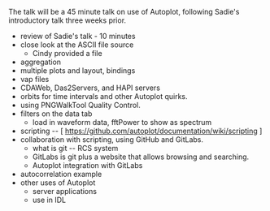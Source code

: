 The talk will be a 45 minute talk on use of Autoplot, following Sadie's introductory talk three weeks prior.
* review of Sadie's talk - 10 minutes
* close look at the ASCII file source
  - Cindy provided a file
* aggregation
* multiple plots and layout, bindings
* vap files
* CDAWeb, Das2Servers, and HAPI servers
* orbits for time intervals and other Autoplot quirks.
* using PNGWalkTool Quality Control.
* filters on the data tab
  - load in waveform data, fftPower to show as spectrum
* scripting -- [ https://github.com/autoplot/documentation/wiki/scripting ]
* collaboration with scripting, using GitHub and GitLabs.
  - what is git -- RCS system
  - GitLabs is git plus a website that allows browsing and searching.
  - Autoplot integration with GitLabs
* autocorrelation example
* other uses of Autoplot
  - server applications
  - use in IDL
